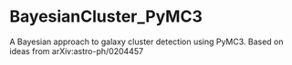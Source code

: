 # BayesianCluster_PyMC3
A Bayesian approach to galaxy cluster detection using PyMC3. Based on ideas from arXiv:astro-ph/0204457 
